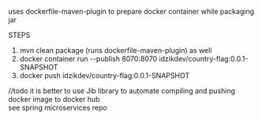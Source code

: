 uses dockerfile-maven-plugin to prepare docker container while packaging jar

STEPS
1. mvn clean package (runs dockerfile-maven-plugin) as well
2. docker container run --publish 8070:8070 idzikdev/country-flag:0.0.1-SNAPSHOT
3. docker push idzikdev/country-flag:0.0.1-SNAPSHOT


//todo it is better to use Jib library to automate compiling and pushing docker image to docker hub  
see spring microservices repo
